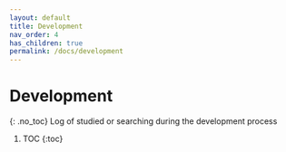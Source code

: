 ```yaml
---
layout: default
title: Development
nav_order: 4
has_children: true
permalink: /docs/development
---
```


# Development
{: .no_toc}
Log of studied or searching during the development process

1. TOC
{:toc}
